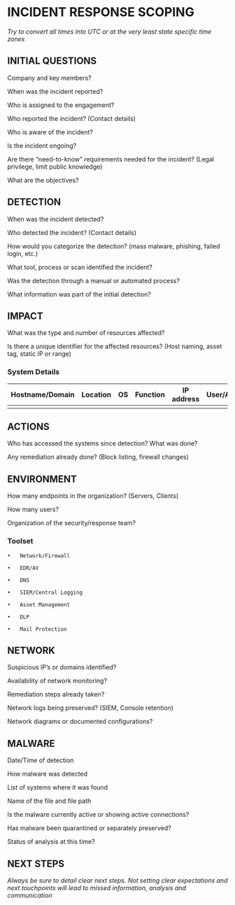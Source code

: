 # INCIDENT RESPONSE SCOPING
*Try to convert all times into UTC or at the very least state specific time zones*
 
## INITIAL QUESTIONS
Company and key members?

When was the incident reported?

Who is assigned to the engagement?

Who reported the incident? (Contact details)

Who is aware of the incident?

Is the incident ongoing?

Are there “need-to-know” requirements needed for the incident? (Legal privilege, limit public knowledge)

What are the objectives?



## DETECTION

When was the incident detected?

Who detected the incident? (Contact details)

How would you categorize the detection? (mass malware, phishing, failed login, etc.)

What tool, process or scan identified the incident?

Was the detection through a manual or automated process?

What information was part of the initial detection?


## IMPACT
What was the type and number of resources affected?

Is there a unique identifier for the affected resources? (Host naming, asset tag, static IP or range)

### System Details
Hostname/Domain | Location | OS | Function | IP address |	User/Admin | Backups? | Isolated? |	Alerts |
----------------|----------|----|----------|------------|------------|----------|-----------|--------|
 | | | | | | | | |
 					

## ACTIONS
Who has accessed the systems since detection? What was done?

Any remediation already done? (Block listing, firewall changes)


## ENVIRONMENT
How many endpoints in the organization? (Servers, Clients)

How many users?

Organization of the security/response team?

### Toolset

	•	Network/Firewall

	•	EDR/AV

	•	DNS

	•	SIEM/Central Logging

	•	Asset Management

	•	DLP

	•	Mail Protection


## NETWORK

Suspicious IP’s or domains identified?

Availability of network monitoring?
	
Remediation steps already taken? 
	
Network logs being preserved? (SIEM, Console retention)
	
Network diagrams or documented configurations?
	
 
## MALWARE
Date/Time of detection
	
How malware was detected
	
List of systems where it was found
	
Name of the file and file path
	
Is the malware currently active or showing active connections?
	
Has malware been quarantined or separately preserved?
	
Status of analysis at this time?
	

## NEXT STEPS
*Always be sure to detail clear next steps. Not setting clear expectations and next touchpoints will lead to missed information, analysis and communication*
